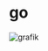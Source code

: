 # go

![grafik](https://github.com/mishaqq/go/assets/78998611/f22d8c13-b2bf-4a68-98ce-ba66cf34a9c9)

